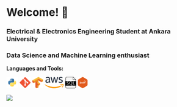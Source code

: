 # Welcome! 👋

### Electrical & Electronics Engineering Student at Ankara University
### Data Science and Machine Learning enthusiast

**Languages and Tools:**  

[<code><img height="30" src="https://raw.githubusercontent.com/github/explore/80688e429a7d4ef2fca1e82350fe8e3517d3494d/topics/python/python.png" ></code>](https://www.python.org/)
[<code><img height="30" src="https://github.com/gahogg/gahogg/blob/master/git.png?raw=true" ></code>](https://git-scm.com/)
[<code><img height="30" src="https://raw.githubusercontent.com/gahogg/gahogg/master/tensorflow.png"></code>](https://www.tensorflow.org/)
[<code><img height="30" src="https://github.com/dogukanuykun/dogukanuykun/blob/main/1200px-Amazon_Web_Services_Logo.svg.png"></code>](https://aws.amazon.com/)
[<code><img height="30" src="https://github.com/gahogg/gahogg/blob/master/sql.jpg?raw=true"></code>](https://en.wikipedia.org/wiki/SQL)
[<code><img height="30" src="https://github.com/gahogg/gahogg/blob/master/spark.png?raw=true"></code>](https://spark.apache.org/)

<img src="https://github-readme-stats.vercel.app/api?username=dogukanuykun&&show_icons=true&title_color=fff54f&icon_color=bb2acf&text_color=daf7dc&bg_color=151515">



